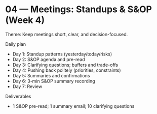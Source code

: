 # 04 — Meetings: Standups & S&OP (Week 4)

Theme: Keep meetings short, clear, and decision-focused.

Daily plan
- Day 1: Standup patterns (yesterday/today/risks)
- Day 2: S&OP agenda and pre-read
- Day 3: Clarifying questions; buffers and trade-offs
- Day 4: Pushing back politely (priorities, constraints)
- Day 5: Summaries and confirmations
- Day 6: 3-min S&OP summary recording
- Day 7: Review

Deliverables
- 1 S&OP pre-read; 1 summary email; 10 clarifying questions
